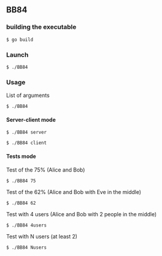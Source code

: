## BB84 ##
### building the executable ###
```
$ go build
```

### Launch ###
```
$ ./BB84 
```

### Usage ###

List of arguments
```
$ ./BB84
```

#### Server-client mode ####
```
$ ./BB84 server
```

```
$ ./BB84 client
```

#### Tests mode ####
Test of the 75% (Alice and Bob)
```
$ ./BB84 75
```

Test of the 62% (Alice and Bob with Eve in the middle)
```
$ ./BB84 62
```

Test with 4 users (Alice and Bob with 2 people in the middle)
```
$ ./BB84 4users
```

Test with N users (at least 2)
```
$ ./BB84 Nusers
```
